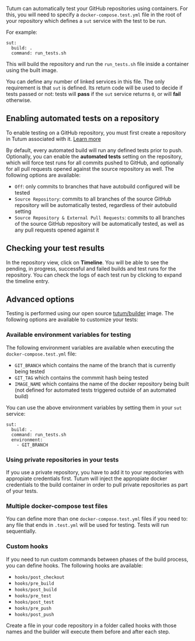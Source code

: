 Tutum can automatically test your GitHub repositories using containers. For this, you will need to specify a `docker-compose.test.yml` file in the root of your repository which defines a `sut` service with the test to be run.

For example:

```
sut:
  build: .
  command: run_tests.sh
```

This will build the repository and run the `run_tests.sh` file inside a container using the built image.

You can define any number of linked services in this file. The only requirement is that `sut` is defined. Its return code will be used to decide if tests passed or not: tests will **pass** if the `sut` service returns `0`, or will **fail** otherwise.


## Enabling automated tests on a repository

To enable testing on a GitHub repository, you must first create a repository in Tutum associated with it. [Learn more](https://support.tutum.co/support/solutions/articles/5000638474)

By default, every automated build will run any defined tests prior to push. Optionally, you can enable the **automated tests** setting on the repository, which will force test runs for all commits pushed to GitHub, and optionally for all pull requests opened against the source repository as well. The following options are available:

* `Off`: only commits to branches that have autobuild configured will be tested
* `Source Repository`: commits to all branches of the source GitHub repository will be automatically tested, regardless of their autobuild setting
* `Source Repository & External Pull Requests`: commits to all branches of the source GitHub repository will be automatically tested, as well as any pull requests opened against it


## Checking your test results

In the repository view, click on **Timeline**. You will be able to see the pending, in progress, successful and failed builds and test runs for the repository. You can check the logs of each test run by clicking to expand the timeline entry.


## Advanced options

Testing is performed using our open source [tutum/builder](https://github.com/tutumcloud/builder) image. The following options are available to customize your tests:


### Available environment variables for testing

The following environment variables are available when executing the `docker-compose.test.yml` file:

* `GIT_BRANCH` which contains the name of the branch that is currently being tested
* `GIT_TAG` which contains the commmit hash being tested
* `IMAGE_NAME` which contains the name of the docker repository being built (not defined for automated tests triggered outside of an automated build)

You can use the above environment variables by setting them in your `sut` service:

```
sut:
  build: .
  command: run_tests.sh
  environment:
    - GIT_BRANCH
```


### Using private repositories in your tests

If you use a private repository, you have to add it to your repositories with appropiate credentials first. Tutum will inject the appropiate docker credentials to the build container in order to pull private repositories as part of your tests.


### Multiple docker-compose test files

You can define more than one `docker-compose.test.yml` files if you need to: any file that ends in `.test.yml` will be used for testing. Tests will run sequentially.


### Custom hooks

If you need to run custom commands between phases of the build process, you can define hooks. The following hooks are available:

* `hooks/post_checkout`
* `hooks/pre_build`
* `hooks/post_build`
* `hooks/pre_test`
* `hooks/post_test`
* `hooks/pre_push`
* `hooks/post_push`

Create a file in your code repository in a folder called hooks with those names and the builder will execute them before and after each step.

